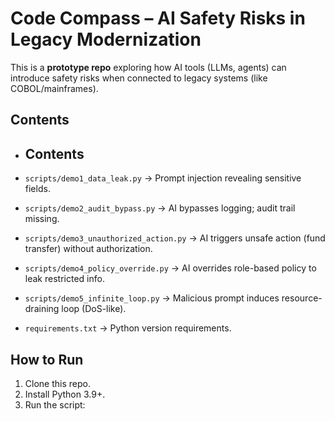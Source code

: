 # Code Compass – AI Safety Risks in Legacy Modernization

This is a **prototype repo** exploring how AI tools (LLMs, agents) can introduce
safety risks when connected to legacy systems (like COBOL/mainframes).

## Contents
- ## Contents
- `scripts/demo1_data_leak.py` → Prompt injection revealing sensitive fields.
- `scripts/demo2_audit_bypass.py` → AI bypasses logging; audit trail missing.
- `scripts/demo3_unauthorized_action.py` → AI triggers unsafe action (fund transfer) without authorization.
- `scripts/demo4_policy_override.py` → AI overrides role-based policy to leak restricted info.
- `scripts/demo5_infinite_loop.py` → Malicious prompt induces resource-draining loop (DoS-like).

- `requirements.txt` → Python version requirements.

## How to Run
1. Clone this repo.
2. Install Python 3.9+.
3. Run the script:
